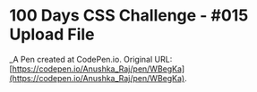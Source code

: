 # 100 Days CSS Challenge - #015 Upload File
 _A Pen created at CodePen.io. Original URL: [https://codepen.io/Anushka_Raj/pen/WBegKa](https://codepen.io/Anushka_Raj/pen/WBegKa).

 